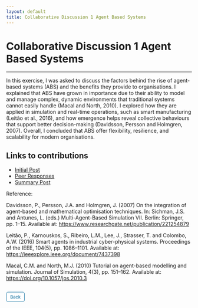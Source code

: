 ```yaml
---
layout: default
title: Collaborative Discussion 1 Agent Based Systems
---
```

# Collaborative Discussion 1 Agent Based Systems

---

In this exercise, I was asked to discuss the factors behind the rise of agent-based systems (ABS) and the benefits they provide to organisations. I explained that ABS have grown in importance due to their ability to model and manage complex, dynamic environments that traditional systems cannot easily handle (Macal and North, 2010). I explored how they are applied in simulation and real-time operations, such as smart manufacturing (Leitão et al., 2016), and how emergence helps reveal collective behaviours that support better decision-making (Davidsson, Persson and Holmgren, 2007). Overall, I concluded that ABS offer flexibility, resilience, and scalability for modern organisations.


## Links to contributions

- <a href="pdf/Initial post discussion 1.pdf" target="_blank" rel="noopener noreferrer">Initial Post</a>
- <a href="pdf/Peer Response discussion 1.pdf" target="_blank" rel="noopener noreferrer">Peer Responses</a>
- <a href="pdf/Summary post discussion 1.pdf" target="_blank" rel="noopener noreferrer">Summary Post</a>


Reference: 

Davidsson, P., Persson, J.A. and Holmgren, J. (2007) On the integration of agent-based and mathematical optimisation techniques. In: Sichman, J.S. and Antunes, L. (eds.) Multi-Agent-Based Simulation VII. Berlin: Springer, pp. 1–15. Available at: https://www.researchgate.net/publication/221254879

Leitão, P., Karnouskos, S., Ribeiro, L.M., Lee, J., Strasser, T. and Colombo, A.W. (2016) Smart agents in industrial cyber-physical systems. Proceedings of the IEEE, 104(5), pp. 1086–1101. Available at: https://ieeexplore.ieee.org/document/7437398

Macal, C.M. and North, M.J. (2010) Tutorial on agent-based modelling and simulation. Journal of Simulation, 4(3), pp. 151–162. Available at: https://doi.org/10.1057/jos.2010.3


<style>
  .back-button {
    display: inline-block;
    background-color: white;
    color: #006699;
    text-decoration: none;
    padding: 5px 10px; /* Reduced padding for a smaller button */
    font-size: 12px; /* Smaller font size */
    border: 1px solid #006699; /* Thinner border */
    border-radius: 5px;
    cursor: pointer;
    transition: background-color 0.3s, color 0.3s;
    margin: 15px 0; /* Adds space above and below the button */
  }
  .back-button:hover {
    background-color: #006699;
    color: white;
 }
</style>

<div class="button-container">
  <a href="https://dzervenes.github.io/intelligent-agents/" class="back-button">Back</a>
</div>
